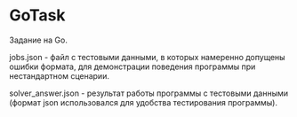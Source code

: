 # GoTask
Задание на Go.

jobs.json - файл с тестовыми данными, в которых намеренно допущены ошибки формата, для демонстрации поведения программы при нестандартном сценарии.

solver_answer.json - результат работы программы с тестовыми данными (формат json использовался для удобства тестирования программы).
